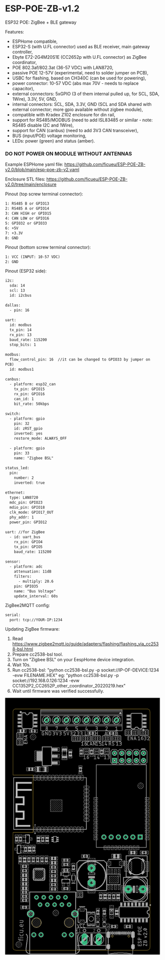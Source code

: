 # ESP-POE-ZB-v1.2
ESP32 POE: ZigBee + BLE gateway

Features:
* ESPHome compatible,
* ESP32-S (with U.FL connector) used as BLE receiver, main gateway controller,
* Ebyte E72-2G4M20S1E (CC2652p with U.FL connector) as ZigBee coordinator,
* POE 802.3af/802.3at (36-57 VDC) with LAN8720,
* passive POE 12-57V (experimental, need to solder jumper on PCB),
* USBC for flashing, based on CH340C (can be used for powering),
* power connector: 10-57 VDC (abs max 70V - needs to replace capacitor),
* external connectors: 5xGPIO (3 of them internal pulled up, for SCL, SDA, 1Wire), 3.3V, 5V, GND,
* internal connectors: SCL, SDA, 3.3V, GND (SCL and SDA shared with external connector; more gpio available without zigbee module),
* compatible with Kradex Z102 enclosure for din rail,
* support for RS485/MODBUS (need to add ISL83485 or similar - note: RS485 disable I2C and 1Wire),
* support for CAN (canbus) (need to add 3V3 CAN transceiver),
* BUS (input/POE) voltage monitoring,
* LEDs: power (green) and status (amber).


### DO NOT POWER ON MODULE WITHOUT ANTENNAS

Example ESPHome yaml file: https://github.com/ficueu/ESP-POE-ZB-v2.0/blob/main/esp-poe-zb-v2.yaml

Enclosure STL files: https://github.com/ficueu/ESP-POE-ZB-v2.0/tree/main/enclosure

Pinout (top screw terminal connector):
```
1: RS485 B or GPIO13
2: RS485 A or GPIO14
3: CAN HIGH or GPIO15
4: CAN LOW or GPIO16
5: GPIO32 or GPIO33
6: +5V
7: +3.3V
8: GND
```

Pinout (bottom screw terminal connector):
```
1: VCC (INPUT: 10-57 VDC)
2: GND
```

Pinout (ESP32 side):
```
i2c:
  sda: 14
  scl: 13
  id: i2cbus

dallas:
  - pin: 16

uart:
  id: modbus
  tx_pin: 14
  rx_pin: 13
  baud_rate: 115200
  stop_bits: 1

modbus:
  flow_control_pin: 16  //it can be changed to GPIO33 by jumper on PCB)
  id: modbus1
  
canbus:
  - platform: esp32_can
    tx_pin: GPIO15
    rx_pin: GPIO16
    can_id: 1
    bit_rate: 50kbps
	
switch:
  - platform: gpio
    pin: 32
    id: zRST_gpio
    inverted: yes
    restore_mode: ALWAYS_OFF
	
  - platform: gpio
    pin: 33
    name: "Zigbee BSL"

status_led:
  pin:
    number: 2
    inverted: true

ethernet:
  type: LAN8720
  mdc_pin: GPIO23
  mdio_pin: GPIO18
  clk_mode: GPIO17_OUT
  phy_addr: 1
  power_pin: GPIO12
  
uart: //for ZigBee
  - id: uart_bus
    rx_pin: GPIO4
    tx_pin: GPIO5
    baud_rate: 115200

sensor:
  - platform: adc
    attenuation: 11dB
    filters:
      - multiply: 20.6
    pin: GPIO35
    name: "Bus Voltage"
    update_interval: 60s
```

ZigBee2MQTT config:

```
serial:
  port: tcp://YOUR-IP:1234
```

Updating ZigBee firmware:
1. Read https://www.zigbee2mqtt.io/guide/adapters/flashing/flashing_via_cc2538-bsl.html
2. Prepare cc2538-bsl tool.
3. Turn on "Zigbee BSL" on your EespHome device integration.
4. Wait 10s.
5. Run cc2538-bsl: "python cc2538-bsl.py -p socket://IP-OF-DEVICE:1234 -evw FILENAME.HEX" eg: "python cc2538-bsl.py -p socket://192.168.0.126:1234 -evw CC1352P2_CC2652P_other_coordinator_20220219.hex"
6. Wait until firmware was verified successfully.

![alt text](https://github.com/ficueu/ESP-POE-ZB-v2.0/blob/main/images/board-v.2.0.png)